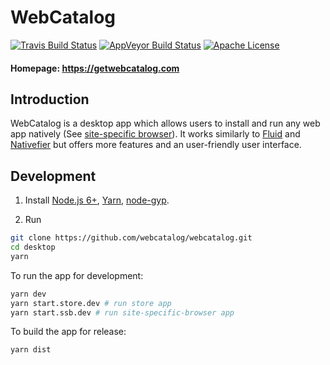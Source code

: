 # WebCatalog

[![Travis Build Status](https://travis-ci.org/webcatalog/webcatalog.svg?branch=master)](https://travis-ci.org/webcatalog/webcatalog)
[![AppVeyor Build Status](https://ci.appveyor.com/api/projects/status/github/webcatalog/webcatalog?branch=master&svg=true)](https://ci.appveyor.com/project/webcatalog/webcatalog/branch/master)
[![Apache License](http://img.shields.io/:license-apache-blue.svg)](https://github.com/webcatalog/webcatalog/blob/master/LICENSE)
#### Homepage: https://getwebcatalog.com

## Introduction
WebCatalog is a desktop app which allows users to install and run any web app natively (See [site-specific browser](https://en.wikipedia.org/wiki/Site-specific_browser)). It works similarly to [Fluid](http://fluidapp.com/) and [Nativefier](https://github.com/jiahaog/nativefier) but offers more features and an user-friendly user interface.

## Development
1. Install [Node.js 6+](https://nodejs.org), [Yarn](https://yarnpkg.com), [node-gyp](https://github.com/nodejs/node-gyp#installation).

2. Run
```bash
git clone https://github.com/webcatalog/webcatalog.git
cd desktop
yarn
```

To run the app for development:
```bash
yarn dev
yarn start.store.dev # run store app
yarn start.ssb.dev # run site-specific-browser app
```

To build the app for release:
```bash
yarn dist
```
